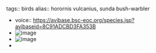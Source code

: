 tags:: birds
alias:: horornis vulcanius, sunda bush-warbler

- voice:: https://avibase.bsc-eoc.org/species.jsp?avibaseid=8C91ADCBD3FA353B
- ![image](https://ipfs.io/ipfs/QmZrafbw47Qrm27PSdfvj6fEQZZHb38Py66a45tFQnT2oK)
- ![image](https://ipfs.io/ipfs/QmZMX8PQCeSJR74DUagjbvhFZA45abZKQZpd19pQia82Wk)
-